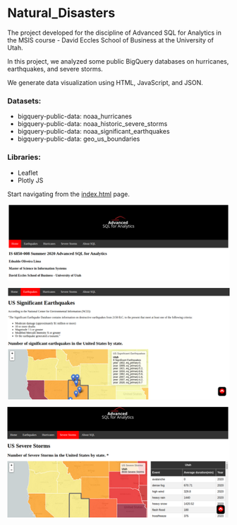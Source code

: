 # Natural_Disasters
The project developed for the discipline of Advanced SQL for Analytics in the MSIS course - David Eccles School of Business at the University of Utah. 

In this project, we analyzed some public BigQuery databases on hurricanes, earthquakes, and severe storms. 

We generate data visualization using HTML, JavaScript, and JSON.  

### Datasets: 

  - bigquery-public-data: noaa_hurricanes 
  - bigquery-public-data: noaa_historic_severe_storms 
  - bigquery-public-data: noaa_significant_earthquakes 
  - bigquery-public-data: geo_us_boundaries 
  
### Libraries: 
  - Leaflet 
  - Plotly JS


Start navigating from the [index.html](https://github.com/eednaldo/Natural_Disasters/blob/master/index.html) page.


![GitHub Logo](/img/index.png) 

![GitHub Logo](/img/earthQ.png) 

![GitHub Logo](/img/stormsR.png) 
